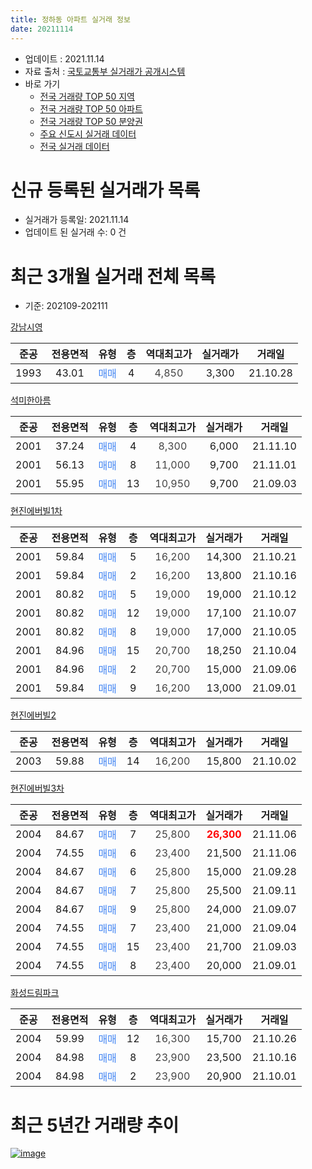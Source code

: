 ```yaml
---
title: 정하동 아파트 실거래 정보
date: 20211114
---
```


* 업데이트 : 2021.11.14
* 자료 출처 : [국토교통부 실거래가 공개시스템](http://rt.molit.go.kr)
* 바로 가기
    * [전국 거래량 TOP 50 지역](https://apt-info.github.io/apt-trade-info/tr)
    * [전국 거래량 TOP 50 아파트](https://apt-info.github.io/apt-trade-info/ta)
    * [전국 거래량 TOP 50 분양권](https://apt-info.github.io/apt-trade-info/tb)
    * [주요 신도시 실거래 데이터](https://apt-info.github.io/apt-trade-info/newtown)
    * [전국 실거래 데이터](https://apt-info.github.io/apt-trade-info/all)



<script async src="https://pagead2.googlesyndication.com/pagead/js/adsbygoogle.js"></script>
<!-- 기본광고 -->
<ins class="adsbygoogle"
     style="display:block"
     data-ad-client="ca-pub-1142216861245946"
     data-ad-slot="4805727019"
     data-ad-format="auto"
     data-full-width-responsive="true"></ins>
<script>
     (adsbygoogle = window.adsbygoogle || []).push({});
</script>


# 신규 등록된 실거래가 목록

* 실거래가 등록일: 2021.11.14
* 업데이트 된 실거래 수: 0 건




<script async src="https://pagead2.googlesyndication.com/pagead/js/adsbygoogle.js"></script>
<!-- 기본광고 -->
<ins class="adsbygoogle"
     style="display:block"
     data-ad-client="ca-pub-1142216861245946"
     data-ad-slot="4805727019"
     data-ad-format="auto"
     data-full-width-responsive="true"></ins>
<script>
     (adsbygoogle = window.adsbygoogle || []).push({});
</script>


# 최근 3개월 실거래 전체 목록
* 기준: 202109-202111


[강남시영](https://search.naver.com/search.naver?query=%EA%B0%95%EB%82%A8%EC%8B%9C%EC%98%81)

|준공|전용면적|유형|층|역대최고가|실거래가|거래일|
|:---:|:---:|:---:|:---:|:---:|:---:|:---:|
|1993|43.01|<span style="color:#4285F3">매매</span>|4|<span style="color:#444444">4,850</span>|3,300|21.10.28|

[석미한아름](https://search.naver.com/search.naver?query=%EC%84%9D%EB%AF%B8%ED%95%9C%EC%95%84%EB%A6%84)

|준공|전용면적|유형|층|역대최고가|실거래가|거래일|
|:---:|:---:|:---:|:---:|:---:|:---:|:---:|
|2001|37.24|<span style="color:#4285F3">매매</span>|4|<span style="color:#444444">8,300</span>|6,000|21.11.10|
|2001|56.13|<span style="color:#4285F3">매매</span>|8|<span style="color:#444444">11,000</span>|9,700|21.11.01|
|2001|55.95|<span style="color:#4285F3">매매</span>|13|<span style="color:#444444">10,950</span>|9,700|21.09.03|

[현진에버빌1차](https://search.naver.com/search.naver?query=%ED%98%84%EC%A7%84%EC%97%90%EB%B2%84%EB%B9%8C1%EC%B0%A8)

|준공|전용면적|유형|층|역대최고가|실거래가|거래일|
|:---:|:---:|:---:|:---:|:---:|:---:|:---:|
|2001|59.84|<span style="color:#4285F3">매매</span>|5|<span style="color:#444444">16,200</span>|14,300|21.10.21|
|2001|59.84|<span style="color:#4285F3">매매</span>|2|<span style="color:#444444">16,200</span>|13,800|21.10.16|
|2001|80.82|<span style="color:#4285F3">매매</span>|5|<span style="color:#444444">19,000</span>|19,000|21.10.12|
|2001|80.82|<span style="color:#4285F3">매매</span>|12|<span style="color:#444444">19,000</span>|17,100|21.10.07|
|2001|80.82|<span style="color:#4285F3">매매</span>|8|<span style="color:#444444">19,000</span>|17,000|21.10.05|
|2001|84.96|<span style="color:#4285F3">매매</span>|15|<span style="color:#444444">20,700</span>|18,250|21.10.04|
|2001|84.96|<span style="color:#4285F3">매매</span>|2|<span style="color:#444444">20,700</span>|15,000|21.09.06|
|2001|59.84|<span style="color:#4285F3">매매</span>|9|<span style="color:#444444">16,200</span>|13,000|21.09.01|

[현진에버빌2](https://search.naver.com/search.naver?query=%ED%98%84%EC%A7%84%EC%97%90%EB%B2%84%EB%B9%8C2)

|준공|전용면적|유형|층|역대최고가|실거래가|거래일|
|:---:|:---:|:---:|:---:|:---:|:---:|:---:|
|2003|59.88|<span style="color:#4285F3">매매</span>|14|<span style="color:#444444">16,200</span>|15,800|21.10.02|

[현진에버빌3차](https://search.naver.com/search.naver?query=%ED%98%84%EC%A7%84%EC%97%90%EB%B2%84%EB%B9%8C3%EC%B0%A8)

|준공|전용면적|유형|층|역대최고가|실거래가|거래일|
|:---:|:---:|:---:|:---:|:---:|:---:|:---:|
|2004|84.67|<span style="color:#4285F3">매매</span>|7|<span style="color:#444444">25,800</span>|<b><span style="color:#FF0000">26,300</span></b>|21.11.06|
|2004|74.55|<span style="color:#4285F3">매매</span>|6|<span style="color:#444444">23,400</span>|21,500|21.11.06|
|2004|84.67|<span style="color:#4285F3">매매</span>|6|<span style="color:#444444">25,800</span>|15,000|21.09.28|
|2004|84.67|<span style="color:#4285F3">매매</span>|7|<span style="color:#444444">25,800</span>|25,500|21.09.11|
|2004|84.67|<span style="color:#4285F3">매매</span>|9|<span style="color:#444444">25,800</span>|24,000|21.09.07|
|2004|74.55|<span style="color:#4285F3">매매</span>|7|<span style="color:#444444">23,400</span>|21,000|21.09.04|
|2004|74.55|<span style="color:#4285F3">매매</span>|15|<span style="color:#444444">23,400</span>|21,700|21.09.03|
|2004|74.55|<span style="color:#4285F3">매매</span>|8|<span style="color:#444444">23,400</span>|20,000|21.09.01|

[화성드림파크](https://search.naver.com/search.naver?query=%ED%99%94%EC%84%B1%EB%93%9C%EB%A6%BC%ED%8C%8C%ED%81%AC)

|준공|전용면적|유형|층|역대최고가|실거래가|거래일|
|:---:|:---:|:---:|:---:|:---:|:---:|:---:|
|2004|59.99|<span style="color:#4285F3">매매</span>|12|<span style="color:#444444">16,300</span>|15,700|21.10.26|
|2004|84.98|<span style="color:#4285F3">매매</span>|8|<span style="color:#444444">23,900</span>|23,500|21.10.16|
|2004|84.98|<span style="color:#4285F3">매매</span>|2|<span style="color:#444444">23,900</span>|20,900|21.10.01|



<script async src="https://pagead2.googlesyndication.com/pagead/js/adsbygoogle.js"></script>
<!-- 기본광고 -->
<ins class="adsbygoogle"
     style="display:block"
     data-ad-client="ca-pub-1142216861245946"
     data-ad-slot="4805727019"
     data-ad-format="auto"
     data-full-width-responsive="true"></ins>
<script>
     (adsbygoogle = window.adsbygoogle || []).push({});
</script>


# 최근 5년간 거래량 추이


<div style="width:100%;">
    <canvas id="deal_progress" height="200"></canvas>
</div>

<script>
new Chart(document.getElementById("deal_progress"), {
    type: 'line',
    data: {
        labels: ['16.01','16.02','16.03','16.04','16.05','16.06','16.07','16.08','16.09','16.10','16.11','16.12','17.01','17.02','17.03','17.04','17.05','17.06','17.07','17.08','17.09','17.10','17.11','17.12','18.01','18.02','18.03','18.04','18.05','18.06','18.07','18.08','18.09','18.10','18.11','18.12','19.01','19.02','19.03','19.04','19.05','19.06','19.07','19.08','19.09','19.10','19.11','19.12','20.01','20.02','20.03','20.04','20.05','20.06','20.07','20.08','20.09','20.10','20.11','20.12','21.01','21.02','21.03','21.04','21.05','21.06','21.07','21.08','21.09','21.10','21.11'],
        datasets: [{
            label: '매매/분양권',
            data: [15,17,19,9,6,9,11,11,12,11,7,10,11,21,10,15,14,8,12,12,13,8,6,14,9,7,14,9,9,13,8,18,13,13,11,7,11,5,12,12,10,10,15,12,11,13,14,8,14,18,10,11,16,24,10,10,15,10,14,14,26,15,18,17,24,14,13,11,9,11,4],
            borderColor: "rgba(66, 133, 243, 1)",
            backgroundColor: "rgba(66, 133, 243, 0.05)",
            borderWidth: 1,
            pointRadius: 0,
            fill: false,
            lineTension: 0
        },{
            label: '전/월세',
            data: [6,5,4,2,3,0,6,1,1,0,0,4,2,5,3,0,0,5,1,3,0,8,4,6,5,5,10,6,4,3,7,9,2,6,3,5,4,4,2,1,1,5,1,2,1,3,5,5,6,5,6,1,3,2,3,3,1,1,0,1,2,6,3,1,1,1,4,5,0,0,0],
            borderColor: "rgba(255, 90, 0, 1)",
            backgroundColor: "rgba(255, 90, 0, 0.05)",
            borderWidth: 1,
            pointRadius: 0,
            fill: false,
            lineTension: 0
        },{
            label: '합계',
            data: [21,22,23,11,9,9,17,12,13,11,7,14,13,26,13,15,14,13,13,15,13,16,10,20,14,12,24,15,13,16,15,27,15,19,14,12,15,9,14,13,11,15,16,14,12,16,19,13,20,23,16,12,19,26,13,13,16,11,14,15,28,21,21,18,25,15,17,16,9,11,4],
            borderColor: "rgba(0, 0, 0, 1)",
            backgroundColor: "rgba(0, 0, 0, 0.03)",
            borderWidth: 0.1,
            pointRadius: 0,
            fill: true,
            lineTension: 0
        }
        ]
    },
    options: {
        responsive: true,
        title: {
            display: false
        },
        tooltips: {
            mode: 'index',
            intersect: false
        },
        hover: {
            mode: 'nearest',
            intersect: true
        },
        scales: {
            xAxes: [{
                display: true,
                scaleLabel: {
                    display: true,
                    labelString: '년/월'
                }
            }],
            yAxes: [{
                display: true,
                ticks: {
                    suggestedMin: 0,
                },
                scaleLabel: {
                    display: true,
                    labelString: '실거래 수'
                }
            }]
        }
    }
});

</script>


[![image](https://apt-info.github.io/images/2020-01-03-apt-trade-info/1024x500.png)](https://play.google.com/store/apps/details?id=com.aptinfo.apttradeinfo)


